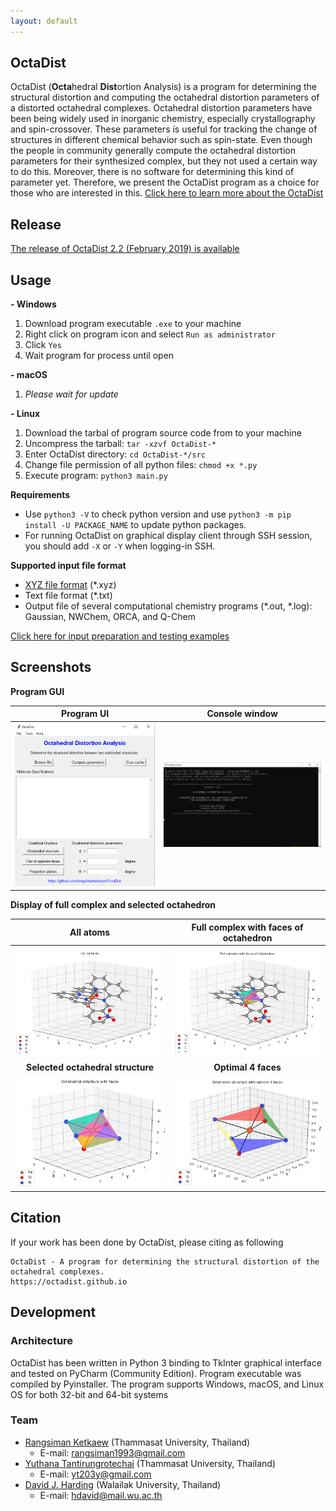```yaml
---
layout: default
---
```


## OctaDist
OctaDist (**Octa**hedral **Dist**ortion Analysis) is a program for determining the structural distortion and computing the octahedral distortion parameters of a distorted octahedral complexes. Octahedral distortion parameters have been being widely used in inorganic chemistry, especially crystallography and spin-crossover. These parameters is useful for tracking the change of structures in different chemical behavior such as spin-state. Even though the people in community generally compute the octahedral distortion parameters for their synthesized complex, but they not used a certain way to do this. Moreover, there is no software for determining this kind of parameter yet. Therefore, we present the OctaDist program as a choice for those who are interested in this. [Click here to learn more about the OctaDist](./param.md)

## Release
[The release of OctaDist 2.2 (February 2019) is available](https://github.com/OctaDist/OctaDist/releases/latest) 

## Usage
**- Windows**
1. Download program executable `.exe` to your machine
2. Right click on program icon and select `Run as administrator`
3. Click `Yes`
4. Wait program for process until open

**- macOS**
1. _Please wait for update_

**- Linux**
1. Download the tarbal of program source code from to your machine
2. Uncompress the tarball: `tar -xzvf OctaDist-*`
3. Enter OctaDist directory: `cd OctaDist-*/src`
4. Change file permission of all python files: `chmod +x *.py`
5. Execute program: `python3 main.py`

**Requirements**
* Use `python3 -V` to check python version and use `python3 -m pip install -U PACKAGE_NAME` to update python packages.
* For running OctaDist on graphical display client through SSH session, you should add `-X` or `-Y` when logging-in SSH.

**Supported input file format**
- [XYZ file format](https://en.wikipedia.org/wiki/XYZ_file_format) (*.xyz)
- Text file format (*.txt)
- Output file of several computational chemistry programs (*.out, *.log): Gaussian, NWChem, ORCA, and Q-Chem

[Click here for input preparation and testing examples](./testing.md)

## Screenshots
**Program GUI**

Program UI | Console window |
:-------------------------:|:-------------------------:
![](images/Capture_Program.png)   | ![](images/Capture_Window.png) 


**Display of full complex and selected octahedron**

|All atoms                         | Full complex with faces of octahedron  |
|:--------------------------------:|:--------------------------------------:|
|![](images/Figure_1.png)          | ![](images/Figure_2.png)               |
|**Selected octahedral structure** | **Optimal 4 faces**                    |
|![](images/Figure_3.png)          | ![](images/Figure_4.png)               |

## Citation
If your work has been done by OctaDist, please citing as following

```
OctaDist - A program for determining the structural distortion of the octahedral complexes.
https://octadist.github.io
```

## Development
### Architecture
OctaDist has been written in Python 3 binding to TkInter graphical interface and tested on PyCharm (Community Edition). Program executable was compiled by Pyinstaller. The program supports Windows, macOS, and Linux OS for both 32-bit and 64-bit systems

### Team
- [Rangsiman Ketkaew](https://sites.google.com/site/rangsiman1993) (Thammasat University, Thailand) 
  - E-mail: rangsiman1993@gmail.com
- [Yuthana Tantirungrotechai](https://sites.google.com/site/compchem403/people/faculty/yuthana) (Thammasat University, Thailand)
  - E-mail: yt203y@gmail.com
- [David J. Harding](https://www.funtechwu.com/david-j-harding) (Walailak University, Thailand)
  - E-mail: hdavid@mail.wu.ac.th
